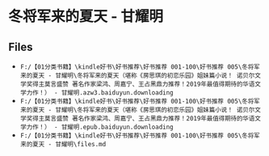 # 冬将军来的夏天 - 甘耀明

## Files

- `F:/【01分类书籍】\kindle好书\好书推荐\好书推荐 001-100\好书推荐 005\冬将军来的夏天 - 甘耀明\冬将军来的夏天（堪称《房思琪的初恋乐园》姐妹篇小说！ 诺贝尔文学奖得主莫言盛赞 著名作家梁鸿、周嘉宁、王占黑鼎力推荐！2019年最值得期待的华语文学力作！） - 甘耀明.azw3.baiduyun.downloading`
- `F:/【01分类书籍】\kindle好书\好书推荐\好书推荐 001-100\好书推荐 005\冬将军来的夏天 - 甘耀明\冬将军来的夏天（堪称《房思琪的初恋乐园》姐妹篇小说！ 诺贝尔文学奖得主莫言盛赞 著名作家梁鸿、周嘉宁、王占黑鼎力推荐！2019年最值得期待的华语文学力作！） - 甘耀明.epub.baiduyun.downloading`
- `F:/【01分类书籍】\kindle好书\好书推荐\好书推荐 001-100\好书推荐 005\冬将军来的夏天 - 甘耀明\files.md`
